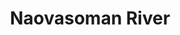 ---
title: "Naovasoman  River"
title_bn: "নাওভাসমান নদী"
description: "It is a trans-boundary river which originates at sharsa upazila of Chuadanga district and West Bengal and by meeting with Arial Khan river at Daulatpur."
---